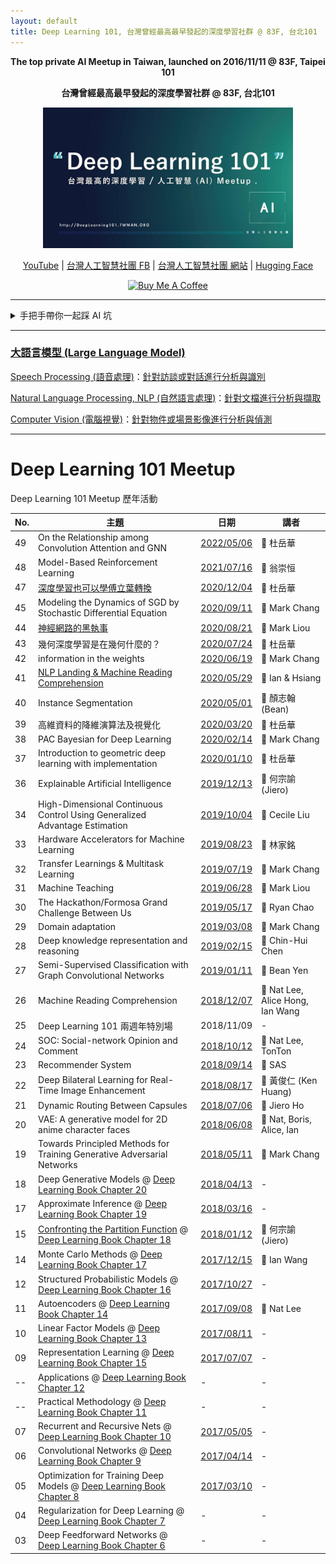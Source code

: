 ```yaml
---
layout: default
title: Deep Learning 101, 台灣曾經最高最早發起的深度學習社群 @ 83F, 台北101
---
```


<p align="center">
  <strong>The top private AI Meetup in Taiwan, launched on 2016/11/11 @ 83F, Taipei 101</strong>
</p>
<p align="center">
  <strong>台灣曾經最高最早發起的深度學習社群 @ 83F, 台北101</strong>
</p>  
<p align="center">
  <a href="https://huggingface.co/spaces/DeepLearning101/Deep-Learning-101-FAQ" target="_blank">
    <img src="https://github.com/Deep-Learning-101/.github/blob/main/images/DeepLearning101.JPG?raw=true" alt="Deep Learning 101" width="400">
  </a>
</p>
<p align="center">
  <a href="https://www.youtube.com/@DeepLearning101">YouTube</a> | 
  <a href="https://www.facebook.com/groups/525579498272187/">台灣人工智慧社團 FB</a> | 
  <a href="http://DeepLearning101.TWMAN.ORG">台灣人工智慧社團 網站</a> | 
  <a href="https://huggingface.co/DeepLearning101">Hugging Face</a>
</p>
<p align="center">
<a href="https://www.buymeacoffee.com/DeepLearning101" target="_blank"><img src="https://cdn.buymeacoffee.com/buttons/v2/default-red.png" alt="Buy Me A Coffee" style="height: 60px !important;width: 217px !important;" ></a>
</p>

---

<details>
<summary>手把手帶你一起踩 AI 坑</summary>

<h3><a href="https://blog.twman.org/p/deeplearning101.html">手把手帶你一起踩 AI 坑</a>：<a href="https://www.twman.org/AI">https://www.twman.org/AI</a></h3>

<ul>
  <li>
    <b><a href="https://blog.twman.org/2025/03/AIAgent.html">避開 AI Agent 開發陷阱：常見問題、挑戰與解決方案</a></b>：<a href="https://deep-learning-101.github.io/agent">探討多種 AI 代理人工具的應用經驗與挑戰，分享實用經驗與工具推薦。</a>
  </li>
  <li>
    <b><a href="https://blog.twman.org/2024/08/LLM.html">白話文手把手帶你科普 GenAI</a></b>：<a href="https://deep-learning-101.github.io/GenAI">淺顯介紹生成式人工智慧核心概念，強調硬體資源和數據的重要性。</a>
  </li>
  <li>
    <b><a href="https://blog.twman.org/2024/09/LLM.html">大型語言模型直接就打完收工？</a></b>：<a href="https://deep-learning-101.github.io/1010LLM">回顧 LLM 領域探索歷程，討論硬體升級對 AI 開發的重要性。</a>
  </li>
  <li>
    <b><a href="https://blog.twman.org/2024/07/RAG.html">檢索增強生成(RAG)不是萬靈丹之優化挑戰技巧</a></b>：<a href="https://deep-learning-101.github.io/RAG">探討 RAG 技術應用與挑戰，提供實用經驗分享和工具建議。</a>
  </li>
  <li>
    <b><a href="https://blog.twman.org/2024/02/LLM.html">大型語言模型 (LLM) 入門完整指南：原理、應用與未來</a></b>：<a href="https://deep-learning-101.github.io/0204LLM">探討多種 LLM 工具的應用與挑戰，強調硬體資源的重要性。</a>
  </li>
  <li>
    <b><a href="https://blog.twman.org/2023/04/GPT.html">什麼是大語言模型，它是什麼？想要嗎？(Large Language Model，LLM)</a></b>：<a href="https://deep-learning-101.github.io/GPU">探討 LLM 的發展與應用，強調硬體資源在開發中的關鍵作用。</a>
  </li>
  <li>
    <b><a href="https://blog.twman.org/2024/11/diffusion.html">Diffusion Model 完全解析：從原理、應用到實作 (AI 圖像生成)</a></b>；<a href="https://deep-learning-101.github.io/diffusion">深入探討影像生成與分割技術的應用，強調硬體資源的重要性。</a>
  </li>
  <li>
    <b><a href="https://blog.twman.org/2024/02/asr-tts.html">ASR/TTS 開發避坑指南：語音辨識與合成的常見挑戰與對策</a></b>：<a href="https://deep-learning-101.github.io/asr-tts">探討 ASR 和 TTS 技術應用中的問題，強調數據質量的重要性。</a>
  </li>
  <li>
    <b><a href="https://blog.twman.org/2021/04/NLP.html">那些 NLP 踩的坑</a></b>：<a href="https://deep-learning-101.github.io/nlp">分享 NLP 領域的實踐經驗，強調數據質量對模型效果的影響。</a>
  </li>
  <li>
    <b><a href="https://blog.twman.org/2021/04/ASR.html">那些語音處理踩的坑</a></b>：<a href="https://deep-learning-101.github.io/speech">分享語音處理領域的實務經驗，強調資料品質對模型效果的影響。</a>
  </li>
  <li>
    <b><a href="https://blog.twman.org/2020/05/DeepLearning.html">手把手學深度學習安裝環境</a></b>：<a href="https://deep-learning-101.github.io/101">詳細介紹在 Ubuntu 上安裝深度學習環境的步驟，分享實際操作經驗。</a>
  </li>
</ul>

</details>

---

<h3><a href="https://deep-learning-101.github.io/Large-Language-Model">大語言模型 (Large Language Model)</a></h3>

<a href="https://deep-learning-101.github.io/Speech-Processing">Speech Processing (語音處理)</a>：<a href="https://www.twman.org/AI/ASR">針對訪談或對話進行分析與識別</a>

<a href="https://deep-learning-101.github.io/Natural-Language-Processing">Natural Language Processing, NLP (自然語言處理)</a>：<a href="https://www.twman.org/AI/NLP">針對文檔進行分析與擷取</a>

<a href="https://deep-learning-101.github.io//Computer-Vision">Computer Vision (電腦視覺)</a>：<a href="https://www.twman.org/AI/CV">針對物件或場景影像進行分析與偵測</a>

---

# Deep Learning 101 Meetup

Deep Learning 101 Meetup 歷年活動

| No. | 主題 | 日期 | 講者 |
|-----|------|------|------|
| 49  | On the Relationship among Convolution Attention and GNN | [2022/05/06](https://www.youtube.com/watch?v=2hpkTRrINgc) | 👤 杜岳華 |
| 48  | Model-Based Reinforcement Learning | [2021/07/16](https://www.youtube.com/watch?v=uKJFypVGJdo) | 👤 翁崇恒 |
| 47  | [深度學習也可以學傅立葉轉換](https://deep-learning-101.github.io/html/No47.html) | [2020/12/04](https://www.youtube.com/watch?v=1IVMJmVr2Pw) | 👤 杜岳華 |
| 45  | Modeling the Dynamics of SGD by Stochastic Differential Equation | [2020/09/11](https://www.youtube.com/watch?v=Vs9YQw5RO-w) | 👤 Mark Chang |
| 44  | [神經網路的黑執事](https://deep-learning-101.github.io/html/No44.html) | [2020/08/21](https://www.youtube.com/watch?v=gMaQTqZUW58) | 👤 Mark Liou |
| 43  | 幾何深度學習是在幾何什麼的？ | [2020/07/24](https://www.youtube.com/watch?v=fatrgy2lo0k) | 👤 杜岳華 |
| 42  | information in the weights | [2020/06/19](https://www.youtube.com/watch?v=Dz-7Jam_9C0) | 👤 Mark Chang |
| 41  | [NLP Landing & Machine Reading Comprehension]((https://deep-learning-101.github.io/html/No41.html)) | [2020/05/29](https://www.youtube.com/watch?v=aEntkDT3qdo) | 👤 Ian & Hsiang |
| 40  | Instance Segmentation | [2020/05/01](https://www.youtube.com/watch?v=tXnzUd6sZz4) | 👤 顏志翰 (Bean) |
| 39  | 高維資料的降維演算法及視覺化 | [2020/03/20](https://www.youtube.com/watch?v=jKd4eNsRoMM) | 👤 杜岳華 |
| 38  | PAC Bayesian for Deep Learning | [2020/02/14](https://www.youtube.com/watch?v=MYpwAVtqFUk) | 👤 Mark Chang |
| 37  | Introduction to geometric deep learning with implementation | [2020/01/10](https://www.youtube.com/watch?v=aeKY1X_QAhI) | 👤 杜岳華 |
| 36  | Explainable Artificial Intelligence | [2019/12/13](https://www.youtube.com/watch?v=1Mu0Wm_X1DQ) | 👤 何宗諭 (Jiero) |
| 34  | High-Dimensional Continuous Control Using Generalized Advantage Estimation | [2019/10/04](https://www.youtube.com/watch?v=fjoJbSII-mQ) | 👤 Cecile Liu |
| 33  | Hardware Accelerators for Machine Learning | [2019/08/23](https://www.youtube.com/watch?v=poNOcIExglw) | 👤 林家銘 |
| 32  | Transfer Learnings & Multitask Learning | [2019/07/19](https://www.youtube.com/watch?v=1M0fjIsA0vA) | 👤 Mark Chang |
| 31  | Machine Teaching | [2019/06/28](https://www.youtube.com/watch?v=q1XhbjnFICc) | 👤 Mark Liou |
| 30  | The Hackathon/Formosa Grand Challenge Between Us | [2019/05/17](https://www.youtube.com/watch?v=S19yP1LMrhQ) | 👤 Ryan Chao |
| 29  | Domain adaptation | [2019/03/08](https://www.youtube.com/watch?v=C0HeMGPYif8) | 👤 Mark Chang |
| 28  | Deep knowledge representation and reasoning | [2019/02/15](https://www.youtube.com/watch?v=BDdtkODrlKo) | 👤 Chin-Hui Chen |
| 27  | Semi-Supervised Classification with Graph Convolutional Networks | [2019/01/11](https://www.youtube.com/watch?v=hAr_OHrFXI8) | 👤 Bean Yen |
| 26  | Machine Reading Comprehension | [2018/12/07](https://www.youtube.com/watch?v=SXLukeWNIkw) | 👤 Nat Lee, Alice Hong, Ian Wang |
| 25  | Deep Learning 101 兩週年特別場 | 2018/11/09 | - |
| 24  | SOC: Social-network Opinion and Comment | [2018/10/12](https://www.youtube.com/watch?v=TABprCGNHc8) | 👤 Nat Lee, TonTon |
| 23  | Recommender System | [2018/09/14](https://www.youtube.com/watch?v=Zu-27CNloiQ) | 👤 SAS |
| 22  | Deep Bilateral Learning for Real-Time Image Enhancement | [2018/08/17](https://www.youtube.com/watch?v=q1Fkqtf-AFU&) | 👤 黃俊仁 (Ken Huang) |
| 21  | Dynamic Routing Between Capsules | [2018/07/06](https://www.youtube.com/watch?v=MPzqoY0e_YM) | 👤 Jiero Ho |
| 20  | VAE: A generative model for 2D anime character faces | [2018/06/08](https://www.youtube.com/watch?v=DF9GMPU8wPU) | 👤 Nat, Boris, Alice, Ian |
| 19  | Towards Principled Methods for Training Generative Adversarial Networks | [2018/05/11](https://www.youtube.com/watch?v=7_lyjNljMf0) | 👤 Mark Chang |
| 18  | Deep Generative Models @ [Deep Learning Book Chapter 20](https://deep-learning-101.github.io/GeminiAbstract/PDF20) | [2018/04/13](https://www.youtube.com/watch?v=oiDYD1qibBQ) | - |
| 17  | Approximate Inference @ [Deep Learning Book Chapter 19](https://deep-learning-101.github.io/GeminiAbstract/PDF19) | [2018/03/16](https://www.youtube.com/watch?v=YeCDY_wsojA) | - |
| 15  | [Confronting the Partition Function](https://deep-learning-101.github.io/html/CH18.html) @ [Deep Learning Book Chapter 18](https://deep-learning-101.github.io/GeminiAbstract/PDF18) | [2018/01/12](https://www.youtube.com/watch?v=yw1JDopTuwo) | 👤 何宗諭 (Jiero) |
| 14  | Monte Carlo Methods @ [Deep Learning Book Chapter 17](https://deep-learning-101.github.io/GeminiAbstract/PDF17) | [2017/12/15](https://www.youtube.com/watch?v=qef-XTUpDvE) | 👤 Ian Wang |
| 12  | Structured Probabilistic Models @ [Deep Learning Book Chapter 16](https://deep-learning-101.github.io/GeminiAbstract/PDF16) | [2017/10/27](https://www.youtube.com/watch?v=n0rBS3sAqI0) | - |
| 11  | Autoencoders @ [Deep Learning Book Chapter 14](https://deep-learning-101.github.io/GeminiAbstract/PDF14) | [2017/09/08](https://www.youtube.com/watch?v=5mrJmzzpPBs) | 👤 Nat Lee |
| 10  | Linear Factor Models @ [Deep Learning Book Chapter 13](https://deep-learning-101.github.io/GeminiAbstract/PDF13) | [2017/08/11](https://www.youtube.com/watch?v=zVENYs30Ny4&) | - |
| 09  | Representation Learning @ [Deep Learning Book Chapter 15](https://deep-learning-101.github.io/GeminiAbstract/PDF15) | [2017/07/07](https://www.youtube.com/watch?v=MA52s5dQaGY) | - |
| --  | Applications @ [Deep Learning Book Chapter 12](https://deep-learning-101.github.io/GeminiAbstract/PDF12) | - | - |
| --  | Practical Methodology @ [Deep Learning Book Chapter 11](https://deep-learning-101.github.io/GeminiAbstract/PDF11) | - | - |
| 07  | Recurrent and Recursive Nets @ [Deep Learning Book Chapter 10](https://deep-learning-101.github.io/GeminiAbstract/PDF10) | [2017/05/05](https://www.youtube.com/watch?v=p6xzPqRd46w) | - |
| 06  | Convolutional Networks @ [Deep Learning Book Chapter 9](https://deep-learning-101.github.io/GeminiAbstract/PDF9) | [2017/04/14](https://www.youtube.com/watch?v=51cO6Kv37p4) | - |
| 05  | Optimization for Training Deep Models @ [Deep Learning Book Chapter 8](https://deep-learning-101.github.io/GeminiAbstract/PDF8) | [2017/03/10](https://www.youtube.com/watch?v=DeXH5IMHfcs) | - |
| 04  | Regularization for Deep Learning @ [Deep Learning Book Chapter 7](https://deep-learning-101.github.io/GeminiAbstract/PDF7) | - | - |
| 03  | Deep Feedforward Networks @ [Deep Learning Book Chapter 6](https://deep-learning-101.github.io/GeminiAbstract/PDF6) | - | - |
